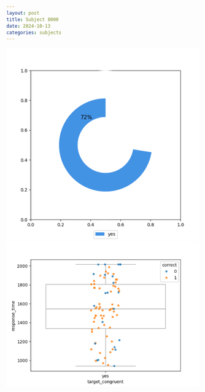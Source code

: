 ```yaml
---
layout: post
title: Subject 8000
date: 2024-10-13
categories: subjects
---
```


![](data/8000/run-12/8000_accuracy_target_congruence.png)
![](data/8000/run-12/8000_rt_congruence.png)
